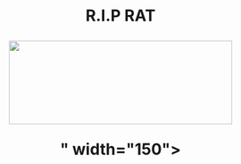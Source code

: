 <h1 align="center">
 <br>
 R.I.P RAT
 <br>
 <p align="center"><img src="https://ripfckety.github.io/images/R.I.P.png" width="400px" height="150px" ></p>" width="150"></a><br>
 <br>
</h1>

